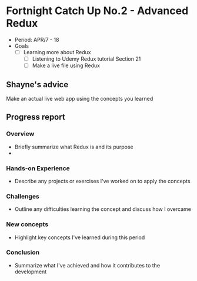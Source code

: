 # Fortnight Catch Up No.2 - Advanced Redux
- Period: APR/7 - 18
- Goals
  - [ ] Learning more about Redux
    - [ ] Listening to Udemy Redux tutorial Section 21
    - [ ] Make a live file using Redux 
       
## Shayne's advice
Make an actual live web app using the concepts you learned

## Progress report 
### Overview
- Briefly summarize what Redux is and its purpose
- 
### Hands-on Experience
- Describe any projects or exercises I've worked on to apply the concepts
  
### Challenges
- Outline any difficulties learning the concept and discuss how I overcame
  
### New concepts
- Highlight key concepts I've learned during this period
  
### Conclusion
- Summarize what I've achieved and how it contributes to the development
  
